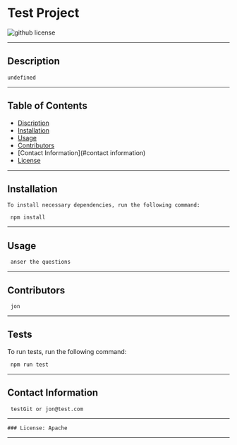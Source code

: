 
  # Test Project  
  ![github license](https://img.shields.io/badge/license-Apache-blue)
***
 
  ## Description

    undefined
***

  ## Table of Contents

  * [Discription](#description)
  * [Installation](#installation)
  * [Usage](#use)
  * [Contributors](#contributors)
  * [Contact Information](#contact information)
  * [License](#license)
***

  ## Installation

    To install necessary dependencies, run the following command:
  
     npm install
***
  ## Usage

     anser the questions
***
  ## Contributors

     jon
***
  ## Tests

  To run tests, run the following command:
  
     npm run test
  
***
  ## Contact Information

     testGit or jon@test.com
***
    ### License: Apache
***  
